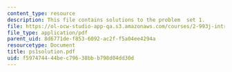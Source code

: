 ```yaml
---
content_type: resource
description: This file contains solutions to the problem  set 1.
file: https://ol-ocw-studio-app-qa.s3.amazonaws.com/courses/2-993j-introduction-to-numerical-analysis-for-engineering-13-002j-spring-2005/f597474444bec79638bbb798d04dd30d_ps1solution.pdf
file_type: application/pdf
parent_uid: 8d6771de-f853-6092-ac2f-f5a04ee4294a
resourcetype: Document
title: ps1solution.pdf
uid: f5974744-44be-c796-38bb-b798d04dd30d
---
```


